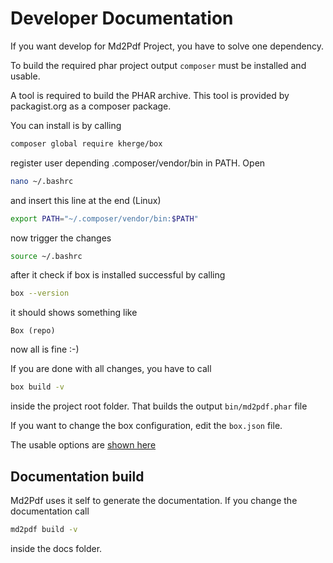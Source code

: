 # Developer Documentation

If you want develop for Md2Pdf Project, you have to solve one dependency.

To build the required phar project output `composer` must be installed and usable.
 
A tool is required to build the PHAR archive. This tool is provided by packagist.org as a composer package.
 
You can install is by calling
 
```bash
composer global require kherge/box
```

register user depending .composer/vendor/bin in PATH. Open

```bash
nano ~/.bashrc
```

and insert this line at the end (Linux)

```bash
export PATH="~/.composer/vendor/bin:$PATH"
```

now trigger the changes 

```bash
source ~/.bashrc
```

after it check if box is installed successful by calling

```bash
box --version
```

it should shows something like

```
Box (repo)
```

now all is fine :-)

If you are done with all changes, you have to call

```bash
box build -v
```

inside the project root folder. That builds the output `bin/md2pdf.phar` file

If you want to change the box configuration, edit the `box.json` file.

The usable options are [shown here](https://github.com/box-project/box2/blob/2.0/box.json.dist)


## Documentation build

Md2Pdf uses it self to generate the documentation. If you change the documentation call

```bash
md2pdf build -v
```

inside the docs folder.